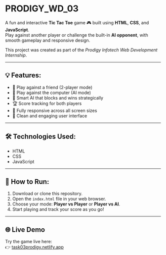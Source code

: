 # PRODIGY_WD_03  
A fun and interactive **Tic Tac Toe** game 🎮 built using **HTML**, **CSS**, and **JavaScript**.  
Play against another player or challenge the built-in **AI opponent**, with smooth gameplay and responsive design.

This project was created as part of the *Prodigy Infotech Web Development Internship*.

---

## 💡 Features:

- 👥 Play against a friend (2-player mode)
- 🤖 Play against the computer (AI mode)
- 🧠 Smart AI that blocks and wins strategically
- 🏆 Score tracking for both players
- 📱 Fully responsive across all screen sizes
- 🎨 Clean and engaging user interface

---

## 🛠️ Technologies Used:

- HTML
- CSS
- JavaScript

---

## 🚀 How to Run:

1. Download or clone this repository.
2. Open the `index.html` file in your web browser.
3. Choose your mode: **Player vs Player** or **Player vs AI**.
4. Start playing and track your score as you go!

---

## 🌐 Live Demo

Try the game live here:  
👉 [task03prodigy.netlify.app](https://task03prodigy.netlify.app/)

